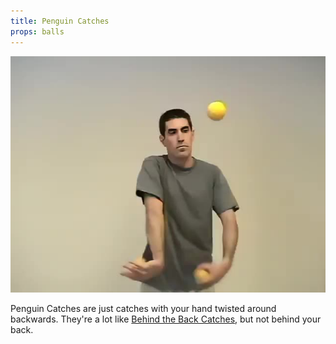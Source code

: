 ```yaml
---
title: Penguin Catches
props: balls
---
```


![Penguin Catches](/site/videos/poster/penguincatches.jpg)

Penguin Catches are just catches with your hand twisted around backwards. They're a lot like
 [Behind the Back Catches](/site/en/behindthebackcatch/README.md), but not behind your back.

